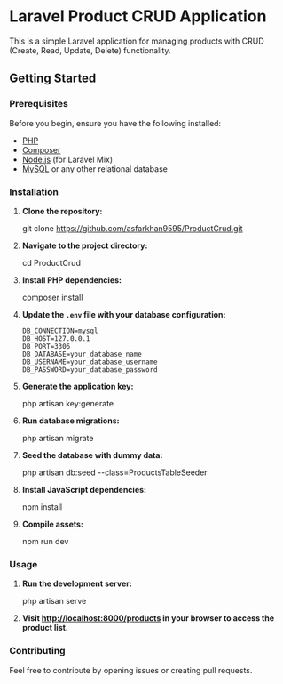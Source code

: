 # Laravel Product CRUD Application

This is a simple Laravel application for managing products with CRUD (Create, Read, Update, Delete) functionality.

## Getting Started

### Prerequisites

Before you begin, ensure you have the following installed:

- [PHP](https://www.php.net/manual/en/install.php)
- [Composer](https://getcomposer.org/download/)
- [Node.js](https://nodejs.org/en/download/) (for Laravel Mix)
- [MySQL](https://dev.mysql.com/downloads/) or any other relational database

### Installation

1. **Clone the repository:**


    git clone https://github.com/asfarkhan9595/ProductCrud.git


2. **Navigate to the project directory:**

  
    cd ProductCrud
   

3. **Install PHP dependencies:**

  
    composer install
   


5. **Update the `.env` file with your database configuration:**

    ```env
    DB_CONNECTION=mysql
    DB_HOST=127.0.0.1
    DB_PORT=3306
    DB_DATABASE=your_database_name
    DB_USERNAME=your_database_username
    DB_PASSWORD=your_database_password
    ```

6. **Generate the application key:**

   
    php artisan key:generate
    

7. **Run database migrations:**

    
    php artisan migrate
    

8. **Seed the database with dummy data:**

    
    php artisan db:seed --class=ProductsTableSeeder
    

9. **Install JavaScript dependencies:**

    
    npm install
    

10. **Compile assets:**

    
    npm run dev
   

### Usage

1. **Run the development server:**

   
    php artisan serve
   

2. **Visit [http://localhost:8000/products](http://localhost:8000/products) in your browser to access the product list.**

### Contributing

Feel free to contribute by opening issues or creating pull requests.


 
